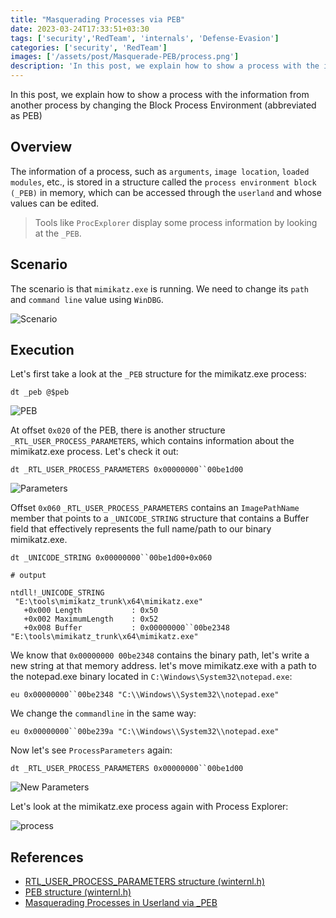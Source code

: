 ```yaml
---
title: "Masquerading Processes via PEB"
date: 2023-03-24T17:33:51+03:30
tags: ['security','RedTeam', 'internals', 'Defense-Evasion']
categories: ['security', 'RedTeam']
images: ['/assets/post/Masquerade-PEB/process.png']
description: 'In this post, we explain how to show a process with the information from another process by changing the Block Process Environment (abbreviated as PEB)'
---
```


In this post, we explain how to show a process with the information from another process by changing the Block Process Environment (abbreviated as PEB)

## Overview

The information of a process, such as `arguments`, `image location`, `loaded modules`, etc., is stored in a structure called the `process environment block (_PEB)` in memory, which can be accessed through the `userland` and whose values can be edited.

> Tools like `ProcExplorer` display some process information by looking at the `_PEB`.

## Scenario

The scenario is that `mimikatz.exe` is running. We need to change its `path` and `command line` value using `WinDBG`.

![Scenario](/assets/post/Masquerade-PEB/scenario.png)

## Execution

Let's first take a look at the `_PEB` structure for the mimikatz.exe process:

```shell
dt _peb @$peb
```

![PEB](/assets/post/Masquerade-PEB/peb.png)

At offset `0x020` of the PEB, there is another structure `_RTL_USER_PROCESS_PARAMETERS`, which contains information about the mimikatz.exe process. Let's check it out:

```shell
dt _RTL_USER_PROCESS_PARAMETERS 0x00000000``00be1d00
```

![Parameters](/assets/post/Masquerade-PEB/parameters.png)

Offset `0x060` `_RTL_USER_PROCESS_PARAMETERS` contains an `ImagePathName` member that points to a `_UNICODE_STRING` structure that contains a Buffer field that effectively represents the full name/path to our binary mimikatz.exe.

```shell
dt _UNICODE_STRING 0x00000000``00be1d00+0x060

# output

ntdll!_UNICODE_STRING
 "E:\tools\mimikatz_trunk\x64\mimikatz.exe"
   +0x000 Length           : 0x50
   +0x002 MaximumLength    : 0x52
   +0x008 Buffer           : 0x00000000``00be2348  "E:\tools\mimikatz_trunk\x64\mimikatz.exe"
```

We know that ‍`0x00000000 00be2348‍` contains the binary path, let's write a new string at that memory address. let's move mimikatz.exe with a path to the notepad.exe binary located in `C:\Windows\System32\notepad.exe`:

```shell
eu 0x00000000``00be2348 "C:\\Windows\\System32\\notepad.exe"
```

We change the `commandline` in the same way:

```shell
eu 0x00000000``00be239a "C:\\Windows\\System32\\notepad.exe"
```

Now let's see ‍`ProcessParameters` again:

```shell
dt _RTL_USER_PROCESS_PARAMETERS 0x00000000``00be1d00
```
![New Parameters](/assets/post/Masquerade-PEB/newparameters.png)

Let's look at the mimikatz.exe process again with Process Explorer:

![process](/assets/post/Masquerade-PEB/process.png)

## References

* [RTL_USER_PROCESS_PARAMETERS structure (winternl.h)](https://learn.microsoft.com/en-us/windows/win32/api/winternl/ns-winternl-rtl_user_process_parameters)
* [PEB structure (winternl.h)](https://learn.microsoft.com/en-us/windows/win32/api/winternl/ns-winternl-peb)
* [Masquerading Processes in Userland via _PEB](https://www.ired.team/offensive-security/defense-evasion/masquerading-processes-in-userland-through-_peb)
